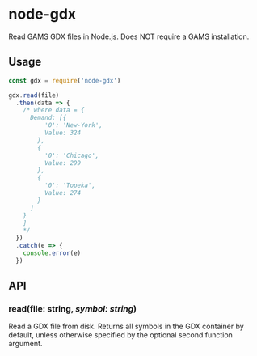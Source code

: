 # node-gdx
Read GAMS GDX files in Node.js. Does NOT require a GAMS installation.

## Usage
```js
const gdx = require('node-gdx')

gdx.read(file)
  .then(data => {
    /* where data = {
      Demand: [{
          '0': 'New-York',
          Value: 324
        },
        {
          '0': 'Chicago',
          Value: 299
        },
        {
          '0': 'Topeka',
          Value: 274
        }
      ]
    }
    ]
    */
  })
  .catch(e => {
    console.error(e)
  })
```

## API
### read(file: string, *symbol: string*)

Read a GDX file from disk. Returns all symbols in the GDX container by default,
unless otherwise specified by the optional second function argument.

